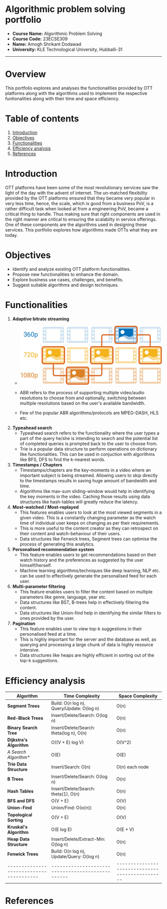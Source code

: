 # Algorithmic problem solving portfolio
 - **Course Name:** Algorithmic Problem Solving
 - **Course Code:** 23ECSE309
 - **Name:** Amogh Shrikant Dodawad
 - **University:** KLE Technological University, Hubballi-31

---

# Overview
This portfolio explores and analyses the functionalities provided by OTT platforms along with the algorithms used to implement the respective funtionalities along with their time and space efficiency.

# Table of contents
1. [Introduction](#introduction)
2. [Objectives](#objectives)
3. [Functionalities](#functionalities)
4. [Efficiency analysis](#efficiency-analysis)
5. [References](#references)

# Introduction
OTT platforms have been some of the most revolutionary services saw the light of the day with the advent of internet.
    The un-matched flexibility provided by the OTT platforms ensured that they became very popular in very less time, hence, the scale, which is good from a business PoV, is a rather difficult task when looked at from a engineering PoV, became a critical thing to handle. Thus making sure that right components are used in the right manner are critical to ensuring the scalabilty in service offerings. One of these components are the algorithms used in designing these services. This portfolio explores how algorithms made OTTs what they are today.

# Objectives
- Identify and analyze existing OTT platform functionalities.
- Propose new functionalities to enhance the domain.
- Explore business use cases, challenges, and benefits.
- Suggest suitable algorithms and design techniques.

# Functionalities
1. **Adaptive bitrate streaming**
    - ![Adaptive Bitrate Streaming](abr.jpg)


    - ABR refers to the process of supporting multiple video/audio resolutions to choose from and optionally, switching between multiple resolutions based on the user's available bandwidth.
    - Few of the popular ABR algorithms/protocols are MPEG-DASH, HLS etc.
2. **Typeahead search**
    - Typeahead search refers to the functionality where the user types a part of the query he/she is intending to search and the potential list of completed queries is prompted back to the user to choose from.
    - Trie is a popular data structure to perform operations on dictionary like functionalities. This can be used in conjuction with algorithms like BFS, DFS to find the k-nearest words.
3. **Timestamps / Chapters**
    - Timestamps/chapters are the key-moments in a video where an important subject is being streamed. Allowing users to skip directly to the timestamps results in saving huge amount of bandwidth and time.
    - Algorithms like max-sum sliding-window would help in identifying the key moments in the video. Caching those results using data structures like hash-tables will greatly reduce the latency.
4. **Most-watched / Most-replayed**
    - This features enables users to look at the most viewed segments in a given video. This is a constantly changing parameter as the watch time of individual user keeps on changing as per their requirements.
    - This is more useful to the content creator as they can retrospect on their content and watch-behaviour of their users.
    - Data structures like Fenwick trees, Segment trees can optimise the process of generating this analytics.
5. **Personalised recommendation system**
    - This feature enables users to get recommendations based on their watch history and the preferences as suggested by the user himself/herself.
    - Machine learning algorithms/techniques like deep learning, NLP etc. can be used to effectively generate the personalised feed for each user.
6. **Multi-parameter filtering**
    - This feature enables users to filter the content based on multiple parameters like genre, language, year etc.
    - Data structures like BST, B-trees help in effectively filtering the content.
    - Data structures like Union-find help in identifying the similar filters to ones provided by the user.
7. **Pagination**
    - This feature enables user to view top-k suggestions in their personalised feed at a time.
    - This is highly important for the server and the database as well, as querying and processing a large chunk of data is highly resource intensive.
    - Data structures like heaps are highly efficient in sorting out of the top-k suggestions.


# Efficiency analysis

| **Algorithm**                         | **Time Complexity**                            | **Space Complexity**                          |
|---------------------------------------|------------------------------------------------|-----------------------------------------------|
| **Segment Trees**                     | Build: O(n log n), Query/Update: O(log n)      | O(n)                                          |
| **Red-Black Trees**                   | Insert/Delete/Search: O(log n)                 | O(n)                                          |
| **Binary Search Tree**                | Insert/Delete/Search: theta(log n), O(n)       | O(n)                                          |
| **Dijkstra's Algorithm**              | O((V + E) log V)                               | O(V^2)                                        |
| **A* Search Algorithm**               | O(E)                                           | O(E)                                          |
| **Trie Data Structure**               | Insert/Search: O(n)                            | O(n) each node                                |
| **B Trees**                           | Insert/Delete/Search: O(log n)                 | O(n)                                          |
| **Hash Tables**                       | Insert/Delete/Search: theta(1), O(n)           | O(n)                                          |
| **BFS and DFS**                       | O(V + E)                                       | O(V)                                          |
| **Union-Find**                        | Union/Find: O(α(n))                            | O(n)                                          |
| **Topological Sorting**               | O(V + E)                                       | O(V)                                          |
| **Kruskal's Algorithm**               | O(E log E)                                     | O(E + V)                                      |
| **Heap Data Structure**               | Insert/Delete/Extract-Min: O(log n)            | O(n)                                          |
| **Fenwick Trees**                     | Build: O(n log n), Update/Query: O(log n)      | O(n)                                          |
|---------------------------------------|------------------------------------------------|-----------------------------------------------|

# References
